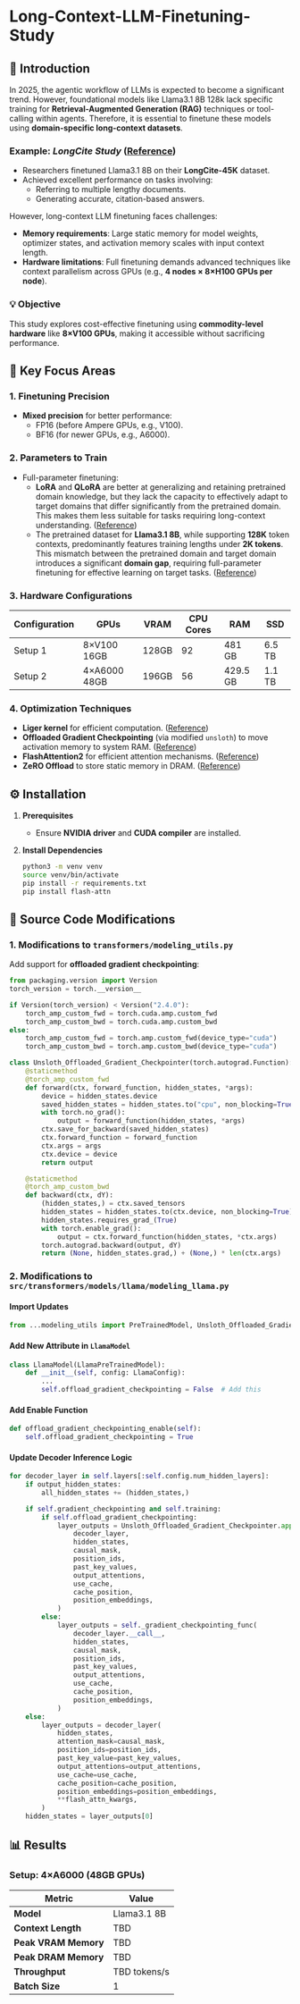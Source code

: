 # **Long-Context-LLM-Finetuning-Study**

## 🌟 **Introduction**

In 2025, the agentic workflow of LLMs is expected to become a significant trend. However, foundational models like Llama3.1 8B 128k lack specific training for **Retrieval-Augmented Generation (RAG)** techniques or tool-calling within agents. Therefore, it is essential to finetune these models using **domain-specific long-context datasets**.

### Example: *LongCite Study* ([Reference](https://arxiv.org/abs/2409.02897))
- Researchers finetuned Llama3.1 8B on their **LongCite-45K** dataset.
- Achieved excellent performance on tasks involving:
  - Referring to multiple lengthy documents.
  - Generating accurate, citation-based answers.

However, long-context LLM finetuning faces challenges:
- **Memory requirements**: Large static memory for model weights, optimizer states, and activation memory scales with input context length.
- **Hardware limitations**: Full finetuning demands advanced techniques like context parallelism across GPUs (e.g., **4 nodes × 8×H100 GPUs per node**).

### 💡 **Objective**
This study explores cost-effective finetuning using **commodity-level hardware** like **8×V100 GPUs**, making it accessible without sacrificing performance.

## 🧠 **Key Focus Areas**

### **1. Finetuning Precision**
- **Mixed precision** for better performance:
  - FP16 (before Ampere GPUs, e.g., V100).
  - BF16 (for newer GPUs, e.g., A6000).

### **2. Parameters to Train**
- Full-parameter finetuning: 
    - **LoRA** and **QLoRA** are better at generalizing and retaining pretrained domain knowledge, but they lack the capacity to effectively adapt to target domains that differ significantly from the pretrained domain. This makes them less suitable for tasks requiring long-context understanding. ([Reference](https://arxiv.org/abs/2405.09673))
    - The pretrained dataset for **Llama3.1 8B**, while supporting **128K** token contexts, predominantly features training lengths under **2K tokens**. This mismatch between the pretrained domain and target domain introduces a significant **domain gap**, requiring full-parameter finetuning for effective learning on target tasks. ([Reference](https://arxiv.org/abs/2407.21783))

### **3. Hardware Configurations**
| Configuration | GPUs            | VRAM      | CPU Cores | RAM          | SSD         |
|---------------|-----------------|-----------|-----------|--------------|-------------|
| Setup 1       | 8×V100 16GB     | 128GB     | 92        | 481 GB       | 6.5 TB      |
| Setup 2       | 4×A6000 48GB    | 196GB     | 56        | 429.5 GB     | 1.1 TB      |

### **4. Optimization Techniques**
- **Liger kernel** for efficient computation. ([Reference](https://github.com/linkedin/Liger-Kernel))
- **Offloaded Gradient Checkpointing** (via modified `unsloth`) to move activation memory to system RAM. ([Reference](https://github.com/unslothai/unsloth-zoo/blob/main/unsloth_zoo/gradient_checkpointing.py#L145))
- **FlashAttention2** for efficient attention mechanisms. ([Reference](https://arxiv.org/abs/2307.08691))
- **ZeRO Offload** to store static memory in DRAM. ([Reference](https://arxiv.org/abs/2101.06840))


## ⚙️ **Installation**

1. **Prerequisites**
   - Ensure **NVIDIA driver** and **CUDA compiler** are installed.

2. **Install Dependencies**
    ```bash
    python3 -m venv venv
    source venv/bin/activate
    pip install -r requirements.txt
    pip install flash-attn
    ```

## 🔧 **Source Code Modifications**

### **1. Modifications to `transformers/modeling_utils.py`**
Add support for **offloaded gradient checkpointing**:

```python
from packaging.version import Version
torch_version = torch.__version__

if Version(torch_version) < Version("2.4.0"):
    torch_amp_custom_fwd = torch.cuda.amp.custom_fwd
    torch_amp_custom_bwd = torch.cuda.amp.custom_bwd
else:
    torch_amp_custom_fwd = torch.amp.custom_fwd(device_type="cuda")
    torch_amp_custom_bwd = torch.amp.custom_bwd(device_type="cuda")

class Unsloth_Offloaded_Gradient_Checkpointer(torch.autograd.Function):
    @staticmethod
    @torch_amp_custom_fwd
    def forward(ctx, forward_function, hidden_states, *args):
        device = hidden_states.device
        saved_hidden_states = hidden_states.to("cpu", non_blocking=True)
        with torch.no_grad():
            output = forward_function(hidden_states, *args)
        ctx.save_for_backward(saved_hidden_states)
        ctx.forward_function = forward_function
        ctx.args = args
        ctx.device = device
        return output

    @staticmethod
    @torch_amp_custom_bwd
    def backward(ctx, dY):
        (hidden_states,) = ctx.saved_tensors
        hidden_states = hidden_states.to(ctx.device, non_blocking=True).detach()
        hidden_states.requires_grad_(True)
        with torch.enable_grad():
            output = ctx.forward_function(hidden_states, *ctx.args)
        torch.autograd.backward(output, dY)
        return (None, hidden_states.grad,) + (None,) * len(ctx.args)
```

### **2. Modifications to `src/transformers/models/llama/modeling_llama.py`**

#### Import Updates
```python
from ...modeling_utils import PreTrainedModel, Unsloth_Offloaded_Gradient_Checkpointer
```

#### Add New Attribute in `LlamaModel`
```python
class LlamaModel(LlamaPreTrainedModel):
    def __init__(self, config: LlamaConfig):
        ...
        self.offload_gradient_checkpointing = False  # Add this
```

#### Add Enable Function
```python
def offload_gradient_checkpointing_enable(self):
    self.offload_gradient_checkpointing = True
```

#### Update Decoder Inference Logic
```python
for decoder_layer in self.layers[:self.config.num_hidden_layers]:
    if output_hidden_states:
        all_hidden_states += (hidden_states,)

    if self.gradient_checkpointing and self.training:
        if self.offload_gradient_checkpointing:
            layer_outputs = Unsloth_Offloaded_Gradient_Checkpointer.apply(
                decoder_layer,
                hidden_states,
                causal_mask,
                position_ids,
                past_key_values,
                output_attentions,
                use_cache,
                cache_position,
                position_embeddings,
            )
        else:
            layer_outputs = self._gradient_checkpointing_func(
                decoder_layer.__call__,
                hidden_states,
                causal_mask,
                position_ids,
                past_key_values,
                output_attentions,
                use_cache,
                cache_position,
                position_embeddings,
            )
    else:
        layer_outputs = decoder_layer(
            hidden_states,
            attention_mask=causal_mask,
            position_ids=position_ids,
            past_key_value=past_key_values,
            output_attentions=output_attentions,
            use_cache=use_cache,
            cache_position=cache_position,
            position_embeddings=position_embeddings,
            **flash_attn_kwargs,
        )
    hidden_states = layer_outputs[0]
```

## 📊 **Results**

### Setup: **4×A6000 (48GB GPUs)**
| Metric                  | Value         |
|-------------------------|---------------|
| **Model**               | Llama3.1 8B  |
| **Context Length**      | TBD          |
| **Peak VRAM Memory**    | TBD          |
| **Peak DRAM Memory**    | TBD          |
| **Throughput**          | TBD tokens/s |
| **Batch Size**          | 1            |